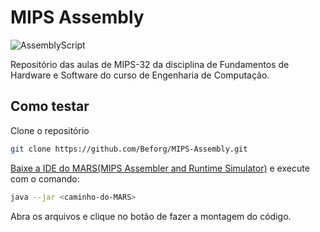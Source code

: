 # MIPS Assembly
![AssemblyScript](https://img.shields.io/badge/assembly%20script-%23000000.svg?style=for-the-badge&logo=assemblyscript&logoColor=white)

Repositório das aulas de MIPS-32 da disciplina de Fundamentos de Hardware e Software do curso de Engenharia de Computação. 

## Como testar

Clone o repositório

```sh
git clone https://github.com/Beforg/MIPS-Assembly.git
```

[Baixe a IDE do MARS(MIPS Assembler and Runtime Simulator)](https://computerscience.missouristate.edu/mars-mips-simulator.htm) e execute com o comando:

```sh
java --jar <caminho-do-MARS>
```

Abra os arquivos e clique no botão de fazer a montagem do código.

